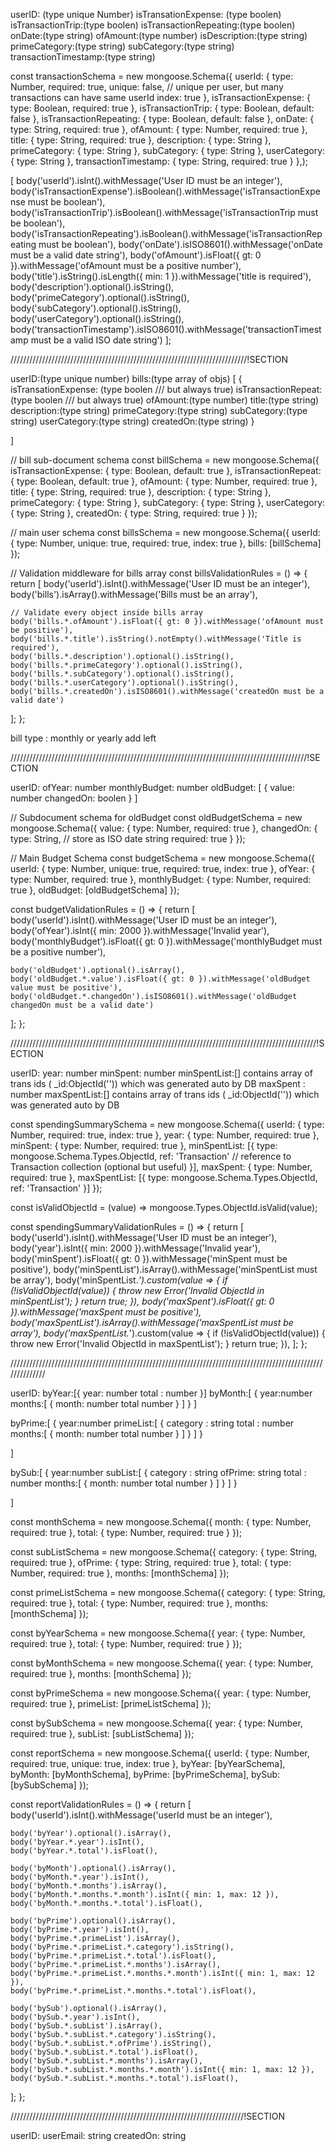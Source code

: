 userID: (type unique Number)
isTransationExpense: (type boolen)
isTransactionTrip:(type boolen)
isTransactionRepeating:(type boolen)
onDate:(type string)
ofAmount:(type number)
isDescription:(type string)
primeCategory:(type string)
subCategory:(type string)
transactionTimestamp:(type string)

const transactionSchema = new mongoose.Schema({
userId: {
type: Number,
required: true,
unique: false, // unique per user, but many transactions can have same userId
index: true
},
isTransactionExpense: {
type: Boolean,
required: true
},
isTransactionTrip: {
type: Boolean,
default: false
},
isTransactionRepeating: {
type: Boolean,
default: false
},
onDate: {
type: String,
required: true
},
ofAmount: {
type: Number,
required: true
},
title: {
type: String,
required: true
},
description: {
type: String
},
primeCategory: {
type: String
},
subCategory: {
type: String
},
userCategory: {
type: String
},
transactionTimestamp: {
type: String,
required: true
}
},);

[
body('userId').isInt().withMessage('User ID must be an integer'),
body('isTransactionExpense').isBoolean().withMessage('isTransactionExpense must be boolean'),
body('isTransactionTrip').isBoolean().withMessage('isTransactionTrip must be boolean'),
body('isTransactionRepeating').isBoolean().withMessage('isTransactionRepeating must be boolean'),
body('onDate').isISO8601().withMessage('onDate must be a valid date string'),
body('ofAmount').isFloat({ gt: 0 }).withMessage('ofAmount must be a positive number'),
body('title').isString().isLength({ min: 1 }).withMessage('title is required'),
body('description').optional().isString(),
body('primeCategory').optional().isString(),
body('subCategory').optional().isString(),
body('userCategory').optional().isString(),
body('transactionTimestamp').isISO8601().withMessage('transactionTimestamp must be a valid ISO date string')
];

///////////////////////////////////////////////////////////////////////////!SECTION

userID:(type unique number)
bills:(type array of objs) [
{
isTransationExpense: (type boolen /// but always true)
isTransactionRepeat:(type boolen /// but always true)
ofAmount:(type number)
title:(type string)
description:(type string)
primeCategory:(type string)
subCategory:(type string)
userCategory:(type string)
createdOn:(type string)
}

]

// bill sub-document schema
const billSchema = new mongoose.Schema({
isTransactionExpense: {
type: Boolean,
default: true
},
isTransactionRepeat: {
type: Boolean,
default: true
},
ofAmount: {
type: Number,
required: true
},
title: {
type: String,
required: true
},
description: {
type: String
},
primeCategory: {
type: String
},
subCategory: {
type: String
},
userCategory: {
type: String
},
createdOn: {
type: String,
required: true
}
});

// main user schema
const billsSchema = new mongoose.Schema({
userId: {
type: Number,
unique: true,
required: true,
index: true
},
bills: [billSchema]
});

// Validation middleware for bills array
const billsValidationRules = () => {
return [
body('userId').isInt().withMessage('User ID must be an integer'),
body('bills').isArray().withMessage('Bills must be an array'),

    // Validate every object inside bills array
    body('bills.*.ofAmount').isFloat({ gt: 0 }).withMessage('ofAmount must be positive'),
    body('bills.*.title').isString().notEmpty().withMessage('Title is required'),
    body('bills.*.description').optional().isString(),
    body('bills.*.primeCategory').optional().isString(),
    body('bills.*.subCategory').optional().isString(),
    body('bills.*.userCategory').optional().isString(),
    body('bills.*.createdOn').isISO8601().withMessage('createdOn must be a valid date')

];
};

bill type : monthly or yearly add left

//////////////////////////////////////////////////////////////////////////////////////////////!SECTION

userID:
ofYear: number
monthlyBudget: number
oldBudget: [
{
value: number
changedOn: boolen
}
]

// Subdocument schema for oldBudget
const oldBudgetSchema = new mongoose.Schema({
value: {
type: Number,
required: true
},
changedOn: {
type: String, // store as ISO date string
required: true
}
});

// Main Budget Schema
const budgetSchema = new mongoose.Schema({
userId: {
type: Number,
unique: true,
required: true,
index: true
},
ofYear: {
type: Number,
required: true
},
monthlyBudget: {
type: Number,
required: true
},
oldBudget: [oldBudgetSchema]
});

const budgetValidationRules = () => {
return [
body('userId').isInt().withMessage('User ID must be an integer'),
body('ofYear').isInt({ min: 2000 }).withMessage('Invalid year'),
body('monthlyBudget').isFloat({ gt: 0 }).withMessage('monthlyBudget must be a positive number'),

    body('oldBudget').optional().isArray(),
    body('oldBudget.*.value').isFloat({ gt: 0 }).withMessage('oldBudget value must be positive'),
    body('oldBudget.*.changedOn').isISO8601().withMessage('oldBudget changedOn must be a valid date')

];
};

/////////////////////////////////////////////////////////////////////////////////////////////////!SECTION

userID:
year: number
minSpent: number
minSpentList:[] contains array of trans ids ( \_id:ObjectId('')) which was generated auto by DB
maxSpent : number
maxSpentList:[] contains array of trans ids ( \_id:ObjectId('')) which was generated auto by DB

const spendingSummarySchema = new mongoose.Schema({
userId: {
type: Number,
required: true,
index: true
},
year: {
type: Number,
required: true
},
minSpent: {
type: Number,
required: true
},
minSpentList: [{
type: mongoose.Schema.Types.ObjectId,
ref: 'Transaction' // reference to Transaction collection (optional but useful)
}],
maxSpent: {
type: Number,
required: true
},
maxSpentList: [{
type: mongoose.Schema.Types.ObjectId,
ref: 'Transaction'
}]
});

const isValidObjectId = (value) => mongoose.Types.ObjectId.isValid(value);

const spendingSummaryValidationRules = () => {
return [
body('userId').isInt().withMessage('User ID must be an integer'),
body('year').isInt({ min: 2000 }).withMessage('Invalid year'),
body('minSpent').isFloat({ gt: 0 }).withMessage('minSpent must be positive'),
body('minSpentList').isArray().withMessage('minSpentList must be array'),
body('minSpentList.*').custom(value => {
if (!isValidObjectId(value)) {
throw new Error('Invalid ObjectId in minSpentList');
}
return true;
}),
body('maxSpent').isFloat({ gt: 0 }).withMessage('maxSpent must be positive'),
body('maxSpentList').isArray().withMessage('maxSpentList must be array'),
body('maxSpentList.*').custom(value => {
if (!isValidObjectId(value)) {
throw new Error('Invalid ObjectId in maxSpentList');
}
return true;
}),
];
};

//////////////////////////////////////////////////////////////////////////////////////////////////////////////

userID:
byYear:[{
year: number
total : number
}]
byMonth:[
{
year:number
months:[
{
month: number
total number
}
]
}
]

byPrime:[
{
year:number
primeList:[
{
category : string
total : number
months:[
{
month: number
total number
}
]
}
]
}

]

bySub:[
{
year:number
subList:[
{
category : string
ofPrime: string
total : number
months:[
{
month: number
total number
}
]
}
]
}

]

const monthSchema = new mongoose.Schema({
month: { type: Number, required: true },
total: { type: Number, required: true }
});

const subListSchema = new mongoose.Schema({
category: { type: String, required: true },
ofPrime: { type: String, required: true },
total: { type: Number, required: true },
months: [monthSchema]
});

const primeListSchema = new mongoose.Schema({
category: { type: String, required: true },
total: { type: Number, required: true },
months: [monthSchema]
});

const byYearSchema = new mongoose.Schema({
year: { type: Number, required: true },
total: { type: Number, required: true }
});

const byMonthSchema = new mongoose.Schema({
year: { type: Number, required: true },
months: [monthSchema]
});

const byPrimeSchema = new mongoose.Schema({
year: { type: Number, required: true },
primeList: [primeListSchema]
});

const bySubSchema = new mongoose.Schema({
year: { type: Number, required: true },
subList: [subListSchema]
});

const reportSchema = new mongoose.Schema({
userId: { type: Number, required: true, unique: true, index: true },
byYear: [byYearSchema],
byMonth: [byMonthSchema],
byPrime: [byPrimeSchema],
bySub: [bySubSchema]
});

const reportValidationRules = () => {
return [
body('userId').isInt().withMessage('userId must be an integer'),

    body('byYear').optional().isArray(),
    body('byYear.*.year').isInt(),
    body('byYear.*.total').isFloat(),

    body('byMonth').optional().isArray(),
    body('byMonth.*.year').isInt(),
    body('byMonth.*.months').isArray(),
    body('byMonth.*.months.*.month').isInt({ min: 1, max: 12 }),
    body('byMonth.*.months.*.total').isFloat(),

    body('byPrime').optional().isArray(),
    body('byPrime.*.year').isInt(),
    body('byPrime.*.primeList').isArray(),
    body('byPrime.*.primeList.*.category').isString(),
    body('byPrime.*.primeList.*.total').isFloat(),
    body('byPrime.*.primeList.*.months').isArray(),
    body('byPrime.*.primeList.*.months.*.month').isInt({ min: 1, max: 12 }),
    body('byPrime.*.primeList.*.months.*.total').isFloat(),

    body('bySub').optional().isArray(),
    body('bySub.*.year').isInt(),
    body('bySub.*.subList').isArray(),
    body('bySub.*.subList.*.category').isString(),
    body('bySub.*.subList.*.ofPrime').isString(),
    body('bySub.*.subList.*.total').isFloat(),
    body('bySub.*.subList.*.months').isArray(),
    body('bySub.*.subList.*.months.*.month').isInt({ min: 1, max: 12 }),
    body('bySub.*.subList.*.months.*.total').isFloat(),

];
};

//////////////////////////////////////////////////////////////////////////!SECTION

userID:
userEmail: string
createdOn: string
